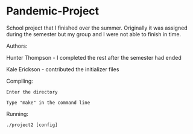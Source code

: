 # Pandemic-Project
School project that I finished over the summer. Originally it was assigned during the semester but my group and I were not able to finish in time. 

Authors:

  Hunter Thompson - I completed the rest after the semester had ended
  
  Kale Erickson - contributed the initializer files 
  
Compiling:

	Enter the directory
	
	Type "make" in the command line
	
Running:	

	./project2 [config]
